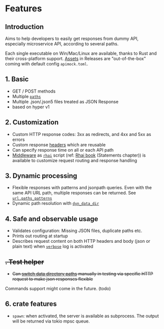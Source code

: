 # Features

## Introduction

Aims to help developers to easily get responses from dummy API, especially microservice API, according to several paths.

Each single executable on Win/Mac/Linux are available, thanks to Rust and their cross-platform support. [Assets](https://github.com/apimokka/apimock-rs/releases/latest) in Releases are "out-of-the-box" coming with default config `apimock.toml`.

## 1. Basic

- GET / POST methods
- Multiple [`paths`](docs/CONFIGURE.md#urlpaths)
- Multiple .json/.json5 files treated as JSON Response
- based on hyper v1

## 2. Customization

- Custom HTTP response codes: 3xx as redirects, and 4xx and 5xx as errors
- Custom response [headers](docs/CONFIGURE.md#urlheaders) which are reusable
- Can specify response time on all or each API path
- [Middleware](docs/CONFIGURE.md#middleware) as [`rhai`](https://github.com/rhaiscript/rhai) script (ref: [Rhai book](https://rhai.rs/book/language/statements.html) (Statements chapter)) is available to customize request routing and response handling

## 3. Dynamic processing

- Flexible responses with patterns and jsonpath queries. Even with the same API URL path, multiple responses can be returned. See [`url.paths_patterns`](docs/CONFIGURE.md#urlpaths_patterns)
- Dynamic path resolution with [`dyn_data_dir`](docs/CONFIGURE.md#generaldyn_data_dir)

## 4. Safe and observable usage

- Validates configuration: Missing JSON files, duplicate paths etc.
- Prints out routing at startup
- Describes request content on both HTTP headers and body (json or plain text) when [`verbose`](docs/CONFIGURE.md#generalverbose) log is activated

## ~~. Test helper~~

- ~~Can [switch data directory paths](docs/CONFIGURE.md#urldata_dir_query_path) manually in testing via specific HTTP request to make json responses flexible~~

Commands support might come in the future. (todo)

## 6. crate features

- `spawn`: when activated, the server is available as subprocess. The output will be returned via tokio mpsc queue.
